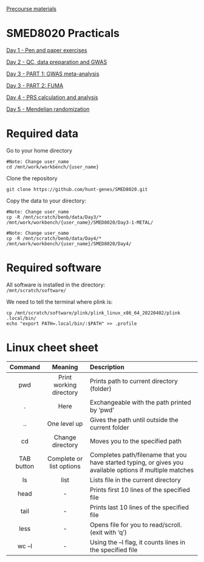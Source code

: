 
[Precourse materials](SMED_8020-pre-course_preparations_2023.pdf)

# SMED8020 Practicals

[Day 1 - Pen and paper exercises](Day1)

[Day 2 - QC, data preparation and GWAS](Day2)

[Day 3 - PART 1: GWAS meta-analysis](Day3-1-METAL)

[Day 3 - PART 2: FUMA](Day3-2-FUMA)

[Day 4 - PRS calculation and analysis](Day4)

[Day 5 - Mendelian randomization](Day5)

# Required data
Go to your home directory
```   
#Note: Change user_name
cd /mnt/work/workbench/{user_name}   
```

Clone the repository
```
git clone https://github.com/hunt-genes/SMED8020.git
```

Copy the data to your directory:    
```
#Note: Change user_name
cp -R /mnt/scratch/benb/data/Day3/* /mnt/work/workbench/{user_name}/SMED8020/Day3-1-METAL/     
```
```
#Note: Change user_name    
cp -R /mnt/scratch/benb/data/Day4/* /mnt/work/workbench/{user_name}/SMED8020/Day4/   
```

# Required software
All software is installed in the directory:    
`/mnt/scratch/software/`

We need to tell the terminal where plink is:    
```   
cp /mnt/scratch/software/plink/plink_linux_x86_64_20220402/plink .local/bin/
echo "export PATH=.local/bin/:$PATH" >> .profile
```  


# Linux cheet sheet
| Command | Meaning | Description|
|:-:|:-:|:-|
| pwd | Print working directory | Prints path to current directory (folder) |
| . | Here | Exchangeable with the path printed by ‘pwd’ |
| .. | One level up | Gives the path until outside the current folder |
| cd <path> | Change directory | Moves you to the specified path |
| TAB button | Complete or list options | Completes path/filename that you have started typing, or gives you available options if multiple matches |
| ls | list | Lists file in the current directory |
| head <file> | - | Prints first 10 lines of the specified file |
| tail <file> | - | Prints last 10 lines of the specified file |
| less <file> | - | Opens file for you to read/scroll. (exit with ‘q’) |
| wc –l <file> | - | Using the –l flag, it counts lines in the specified file |
